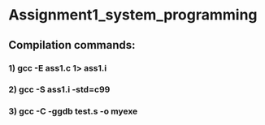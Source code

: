 # Assignment1_system_programming



## Compilation commands:

### 1) gcc -E ass1.c 1> ass1.i
### 2) gcc -S ass1.i -std=c99
### 3) gcc -C -ggdb test.s -o myexe
